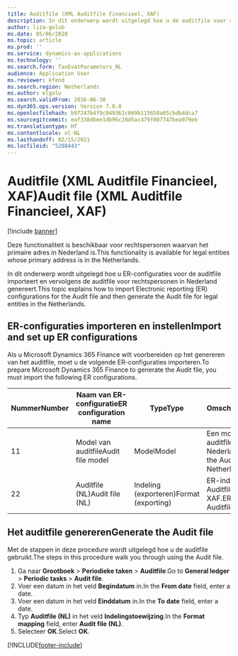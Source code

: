 ```yaml
---
title: Auditfile (XML Auditfile Financieel, XAF)
description: In dit onderwerp wordt uitgelegd hoe u de auditfile voor rechtspersonen in Nederland kunt instellen en genereren.
author: liza-golub
ms.date: 05/06/2020
ms.topic: article
ms.prod: ''
ms.service: dynamics-ax-applications
ms.technology: ''
ms.search.form: TaxEvatParameters_NL
audience: Application User
ms.reviewer: kfend
ms.search.region: Netherlands
ms.author: elgolu
ms.search.validFrom: 2016-06-30
ms.dyn365.ops.version: Version 7.0.0
ms.openlocfilehash: b97247b4f9c849361c069b115658a05cbdb4dca7
ms.sourcegitcommit: eaf330dbee1db96c20d5ac479f007747bea079eb
ms.translationtype: HT
ms.contentlocale: nl-NL
ms.lasthandoff: 02/15/2021
ms.locfileid: "5208443"
---
```

# <a name="audit-file-xml-auditfile-financieel-xaf"></a><span data-ttu-id="8b51e-103">Auditfile (XML Auditfile Financieel, XAF)</span><span class="sxs-lookup"><span data-stu-id="8b51e-103">Audit file (XML Auditfile Financieel, XAF)</span></span>

[!include [banner](../../includes/banner.md)]

<span data-ttu-id="8b51e-104">Deze functionaliteit is beschikbaar voor rechtspersonen waarvan het primaire adres in Nederland is.</span><span class="sxs-lookup"><span data-stu-id="8b51e-104">This functionality is available for legal entities whose primary address is in the Netherlands.</span></span>

<span data-ttu-id="8b51e-105">In dit onderwerp wordt uitgelegd hoe u ER-configuraties voor de auditfile importeert en vervolgens de auditfile voor rechtspersonen in Nederland genereert.</span><span class="sxs-lookup"><span data-stu-id="8b51e-105">This topic explains how to import Electronic reporting (ER) configurations for the Audit file and then generate the Audit file for legal entities in the Netherlands.</span></span>

## <a name="import-and-set-up-er-configurations"></a><span data-ttu-id="8b51e-106">ER-configuraties importeren en instellen</span><span class="sxs-lookup"><span data-stu-id="8b51e-106">Import and set up ER configurations</span></span>

<span data-ttu-id="8b51e-107">Als u Microsoft Dynamics 365 Finance wilt voorbereiden op het genereren van het auditfile, moet u de volgende ER-configuraties importeren.</span><span class="sxs-lookup"><span data-stu-id="8b51e-107">To prepare Microsoft Dynamics 365 Finance to generate the Audit file, you must import the following ER configurations.</span></span>

| <span data-ttu-id="8b51e-108">Nummer</span><span class="sxs-lookup"><span data-stu-id="8b51e-108">Number</span></span> | <span data-ttu-id="8b51e-109">Naam van ER-configuratie</span><span class="sxs-lookup"><span data-stu-id="8b51e-109">ER configuration name</span></span>         | <span data-ttu-id="8b51e-110">Type</span><span class="sxs-lookup"><span data-stu-id="8b51e-110">Type</span></span>                                 | <span data-ttu-id="8b51e-111">Omschrijving</span><span class="sxs-lookup"><span data-stu-id="8b51e-111">Description</span></span> |
|--------|-------------------------------|--------------------------------------|-------------|
| <span data-ttu-id="8b51e-112">1</span><span class="sxs-lookup"><span data-stu-id="8b51e-112">1</span></span>      | <span data-ttu-id="8b51e-113">Model van auditfile</span><span class="sxs-lookup"><span data-stu-id="8b51e-113">Audit file model</span></span>              | <span data-ttu-id="8b51e-114">Model</span><span class="sxs-lookup"><span data-stu-id="8b51e-114">Model</span></span>                                | <span data-ttu-id="8b51e-115">Een model voor het auditfile voor Nederland.</span><span class="sxs-lookup"><span data-stu-id="8b51e-115">A model for the Audit file for Netherlands.</span></span> |
| <span data-ttu-id="8b51e-116">2</span><span class="sxs-lookup"><span data-stu-id="8b51e-116">2</span></span>      | <span data-ttu-id="8b51e-117">Auditfile (NL)</span><span class="sxs-lookup"><span data-stu-id="8b51e-117">Audit file (NL)</span></span>               | <span data-ttu-id="8b51e-118">Indeling (exporteren)</span><span class="sxs-lookup"><span data-stu-id="8b51e-118">Format (exporting)</span></span>                   | <span data-ttu-id="8b51e-119">ER-indeling voor XML Auditfile Financieel, XAF.</span><span class="sxs-lookup"><span data-stu-id="8b51e-119">ER format for XML Auditfile Financieel, XAF.</span></span> |

## <a name="generate-the-audit-file"></a><span data-ttu-id="8b51e-120">Het auditfile genereren</span><span class="sxs-lookup"><span data-stu-id="8b51e-120">Generate the Audit file</span></span>

<span data-ttu-id="8b51e-121">Met de stappen in deze procedure wordt uitgelegd hoe u de auditfile gebruikt.</span><span class="sxs-lookup"><span data-stu-id="8b51e-121">The steps in this procedure walk you through using the Audit file.</span></span>

1. <span data-ttu-id="8b51e-122">Ga naar **Grootboek** > **Periodieke taken** > **Auditfile**.</span><span class="sxs-lookup"><span data-stu-id="8b51e-122">Go to **General ledger** > **Periodic tasks** > **Audit file**.</span></span>
2. <span data-ttu-id="8b51e-123">Voer een datum in het veld **Begindatum** in.</span><span class="sxs-lookup"><span data-stu-id="8b51e-123">In the **From date** field, enter a date.</span></span> 
3. <span data-ttu-id="8b51e-124">Voer een datum in het veld **Einddatum** in.</span><span class="sxs-lookup"><span data-stu-id="8b51e-124">In the **To date** field, enter a date.</span></span> 
4. <span data-ttu-id="8b51e-125">Typ **Auditfile (NL)** in het veld **Indelingstoewijzing**.</span><span class="sxs-lookup"><span data-stu-id="8b51e-125">In the **Format mapping** field, enter **Audit file (NL)**.</span></span>
5. <span data-ttu-id="8b51e-126">Selecteer **OK**.</span><span class="sxs-lookup"><span data-stu-id="8b51e-126">Select **OK**.</span></span>


[!INCLUDE[footer-include](../../includes/footer-banner.md)]